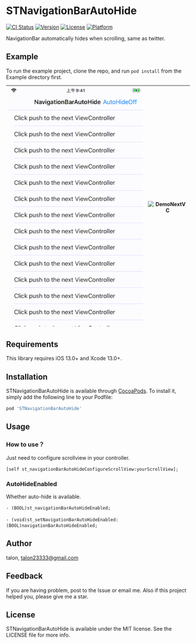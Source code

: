 # STNavigationBarAutoHide

[![CI Status](https://img.shields.io/travis/talon/STNavigationBarAutoHide.svg?style=flat)](https://travis-ci.org/talon/STNavigationBarAutoHide)
[![Version](https://img.shields.io/cocoapods/v/STNavigationBarAutoHide.svg?style=flat)](https://cocoapods.org/pods/STNavigationBarAutoHide)
[![License](https://img.shields.io/cocoapods/l/STNavigationBarAutoHide.svg?style=flat)](https://cocoapods.org/pods/STNavigationBarAutoHide)
[![Platform](https://img.shields.io/cocoapods/p/STNavigationBarAutoHide.svg?style=flat)](https://cocoapods.org/pods/STNavigationBarAutoHide)

NavigationBar automatically hides when scrolling, same as twitter. 

## Example

To run the example project, clone the repo, and run `pod install` from the Example directory first.

![DemoHomeVC](https://github.com/Talon2333/STNavigationBarAutoHide/blob/master/Example/Demo%20Gif/DemoHomeVC.gif)|![DemoNextVC](https://github.com/Talon2333/STNavigationBarAutoHide/blob/master/Example/Demo%20Gif/DemoNextVC.gif)
---|---
## Requirements

This library requires iOS 13.0+ and Xcode 13.0+.

## Installation

STNavigationBarAutoHide is available through [CocoaPods](https://cocoapods.org). To install
it, simply add the following line to your Podfile:

```ruby
pod 'STNavigationBarAutoHide'
```

## Usage

### How to use？

Just need to configure scrollview in your controller.
```
[self st_navigationBarAutoHideConfigureScrollView:yourScrollView];
```

### AutoHideEnabled
Whether auto-hide is available.
```
- (BOOL)st_navigationBarAutoHideEnabled;

- (void)st_setNavigationBarAutoHideEnabled:(BOOL)navigationBarAutoHideEnabled;
```

## Author

talon, talon23333@gmail.com

## Feedback

If you are having problem, post to the Issue or email me. Also if this project helped you, please give me a star. 

## License

STNavigationBarAutoHide is available under the MIT license. See the LICENSE file for more info.
